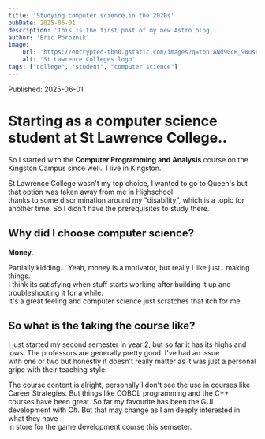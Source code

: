 ```yaml
---
title: 'Studying computer science in the 2020s'
pubDate: 2025-06-01
description: 'This is the first post of my new Astro blog.'
author: 'Eric Poroznik'
image:
    url: 'https://encrypted-tbn0.gstatic.com/images?q=tbn:ANd9GcR_90usBty4o4s3eYanU6uJrea2aEvjM3-m_g&s'
    alt: 'St Lawrence Colleges logo'
tags: ["college", "student", "computer science"]
---
```


Published: 2025-06-01

# Starting as a computer science student at St Lawrence College..

So I started with the **Computer Programming and Analysis** course on the Kingston Campus since well.. I live in Kingston. <br>

St Lawrence College wasn't my top choice, I wanted to go to Queen's but that option was taken away from me in Highschool <br>
thanks to some discrimination around my "disability", which is a topic for another time. So I didn't have the prerequisites to study there.

## Why did I choose computer science?

**Money.**

Partially kidding... Yeah, money is a motivator, but really I like just.. making things. <br>
I think its satisfying when stuff starts working after building it up and troubleshooting it for a while. <br>
It's a great feeling and computer science just scratches that itch for me.

## So what is the taking the course like?

I just started my second semester in year 2, but so far it has its highs and lows. The professors are generally pretty good. I've had an issue <br>
with one or two but honestly it doesn't really matter as it was just a personal gripe with their teaching style. <br>

The course content is alright, personally I don't see the use in courses like Career Strategies. But things like COBOL programming and the C++ <br>
courses have been great. So far my favourite has been the GUI development with C#. But that may change as I am deeply interested in what they have <br>
in store for the game development course this semseter.